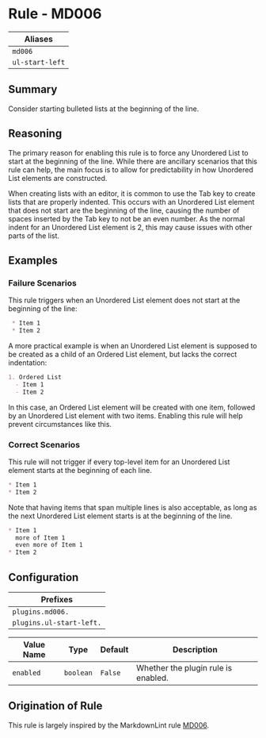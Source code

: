 # Rule - MD006

| Aliases |
| --- |
| `md006` |
| `ul-start-left` |

## Summary

Consider starting bulleted lists at the beginning of the line.

## Reasoning

The primary reason for enabling this rule is to force any Unordered List
to start at the beginning of the line.  While there are ancillary scenarios
that this rule can help, the main focus is to allow for predictability
in how Unordered List elements are constructed.

When creating lists with an editor, it is common to use the Tab key to create
lists that are properly indented.  This occurs with an Unordered List
element that does not start are the beginning of the line, causing the number of
spaces inserted by the Tab key to not be an even number.  As the normal indent
for an Unordered List element is 2, this may cause issues with other parts of
the list.

## Examples

### Failure Scenarios

This rule triggers when an Unordered List element does not start at the
beginning of the line:

```Markdown
 * Item 1
 * Item 2
```

A more practical example is when an Unordered List element is supposed to
be created as a child of an Ordered List element, but lacks the correct
indentation:

```Markdown
1. Ordered List
  - Item 1
  - Item 2
```

In this case, an Ordered List element will be created with one item,
followed by an Unordered List element with two items.  Enabling this
rule will help prevent circumstances like this.

### Correct Scenarios

This rule will not trigger if every top-level item for an Unordered List
element starts at the beginning of each line.

```Markdown
* Item 1
* Item 2
```

Note that having items that span multiple lines is also acceptable, as long
as the next Unordered List element starts is at the beginning of the line.

```Markdown
* Item 1
  more of Item 1
  even more of Item 1
* Item 2
```

## Configuration

| Prefixes |
| --- |
| `plugins.md006.` |
| `plugins.ul-start-left.` |

| Value Name | Type | Default | Description |
| -- | -- | -- | -- |
| `enabled` | `boolean` | `False` | Whether the plugin rule is enabled. |

## Origination of Rule

This rule is largely inspired by the MarkdownLint rule
[MD006](https://github.com/DavidAnson/markdownlint/blob/main/doc/Rules.md#md006---consider-starting-bulleted-lists-at-the-beginning-of-the-line).

